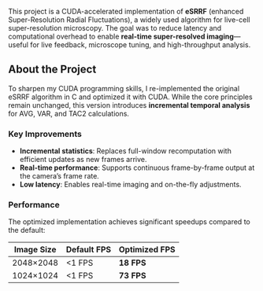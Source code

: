 This project is a CUDA-accelerated implementation of **eSRRF** (enhanced Super-Resolution Radial Fluctuations), a widely used algorithm for live-cell super-resolution microscopy. The goal was to reduce latency and computational overhead to enable **real-time super-resolved imaging**—useful for live feedback, microscope tuning, and high-throughput analysis.

## About the Project
To sharpen my CUDA programming skills, I re-implemented the original eSRRF algorithm in C and optimized it with CUDA. While the core principles remain unchanged, this version introduces **incremental temporal analysis** for AVG, VAR, and TAC2 calculations.

### Key Improvements
- **Incremental statistics**: Replaces full-window recomputation with efficient updates as new frames arrive.
- **Real-time performance**: Supports continuous frame-by-frame output at the camera’s frame rate.
- **Low latency**: Enables real-time imaging and on-the-fly adjustments.

### Performance
The optimized implementation achieves significant speedups compared to the default:

| Image Size | Default FPS | Optimized FPS |
| ---------- | ----------- | ------------- |
| 2048×2048  | <1 FPS      | **18 FPS**    |
| 1024×1024  | <1 FPS      | **73 FPS**    |
